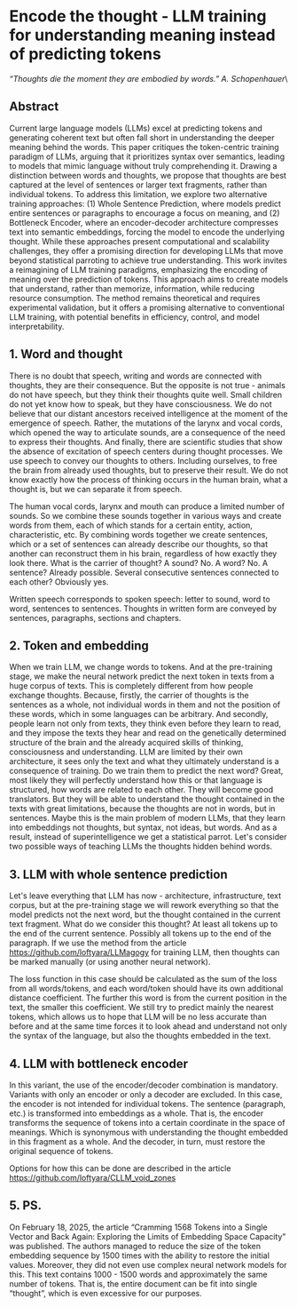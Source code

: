 # Encode the thought  - LLM training for understanding meaning instead of predicting tokens
*“Thoughts die the moment they are embodied by words.” A. Schopenhauer*\

## Abstract
Current large language models (LLMs) excel at predicting tokens and generating coherent text but often fall short in understanding the deeper meaning behind the words. This paper critiques the token-centric training paradigm of LLMs, arguing that it prioritizes syntax over semantics, leading to models that mimic language without truly comprehending it. Drawing a distinction between words and thoughts, we propose that thoughts are best captured at the level of sentences or larger text fragments, rather than individual tokens. To address this limitation, we explore two alternative training approaches: (1) Whole Sentence Prediction, where models predict entire sentences or paragraphs to encourage a focus on meaning, and (2) Bottleneck Encoder, where an encoder-decoder architecture compresses text into semantic embeddings, forcing the model to encode the underlying thought. While these approaches present computational and scalability challenges, they offer a promising direction for developing LLMs that move beyond statistical parroting to achieve true understanding. This work invites a reimagining of LLM training paradigms, emphasizing the encoding of meaning over the prediction of tokens.
This approach aims to create models that understand, rather than memorize, information, while reducing resource consumption. The method remains theoretical and requires experimental validation, but it offers a promising alternative to conventional LLM training, with potential benefits in efficiency, control, and model interpretability.

## 1.	Word and thought
There is no doubt that speech, writing and words are connected with thoughts, they are their consequence. But the opposite is not true - animals do not have speech, but they think their thoughts quite well. Small children do not yet know how to speak, but they have consciousness. We do not believe that our distant ancestors received intelligence at the moment of the emergence of speech. Rather, the mutations of the larynx and vocal cords, which opened the way to articulate sounds, are a consequence of the need to express their thoughts. And finally, there are scientific studies that show the absence of excitation of speech centers during thought processes. We use speech to convey our thoughts to others. Including ourselves, to free the brain from already used thoughts, but to preserve their result. We do not know exactly how the process of thinking occurs in the human brain, what a thought is, but we can separate it from speech.

The human vocal cords, larynx and mouth can produce a limited number of sounds. So we combine these sounds together in various ways and create words from them, each of which stands for a certain entity, action, characteristic, etc. By combining words together we create sentences, which or a set of sentences can already describe our thoughts, so that another can reconstruct them in his brain, regardless of how exactly they look there. What is the carrier of thought? A sound? No. A word? No. A sentence? Already possible. Several consecutive sentences connected to each other? Obviously yes.

Written speech corresponds to spoken speech: letter to sound, word to word, sentences to sentences. Thoughts in written form are conveyed by sentences, paragraphs, sections and chapters.

## 2.	Token and embedding 
When we train LLM, we change words to tokens. And at the pre-training stage, we make the neural network predict the next token in texts from a huge corpus of texts. This is completely different from how people exchange thoughts. Because, firstly, the carrier of thoughts is the sentences as a whole, not individual words in them and not the position of these words, which in some languages can be arbitrary. And secondly, people learn not only from texts, they think even before they learn to read, and they impose the texts they hear and read on the genetically determined structure of the brain and the already acquired skills of thinking, consciousness and understanding. LLM are limited by their own architecture, it sees only the text and what they ultimately understand is a consequence of training. Do we train them to predict the next word? Great, most likely they will perfectly understand how this or that language is structured, how words are related to each other. They will become good translators. But they will be able to understand the thought contained in the texts with great limitations, because the thoughts are not in words, but in sentences. Maybe this is the main problem of modern LLMs, that they learn into embeddings not thoughts, but syntax, not ideas, but words. And as a result, instead of superintelligence we get a statistical parrot. Let's consider two possible ways of teaching LLMs the thoughts hidden behind words.

## 3.	LLM with whole sentence prediction
Let's leave everything that LLM has now - architecture, infrastructure, text corpus, but at the pre-training stage we will rework everything so that the model predicts not the next word, but the thought contained in the current text fragment. What do we consider this thought? At least all tokens up to the end of the current sentence. Possibly all tokens up to the end of the paragraph. If we use the method from the article https://github.com/loftyara/LLMagogy for training LLM, then thoughts can be marked manually (or using another neural network).

The loss function in this case should be calculated as the sum of the loss from all words/tokens, and each word/token should have its own additional distance coefficient. The further this word is from the current position in the text, the smaller this coefficient. We still try to predict mainly the nearest tokens, which allows us to hope that LLM will be no less accurate than before and at the same time forces it to look ahead and understand not only the syntax of the language, but also the thoughts embedded in the text.

## 4.	LLM with bottleneck encoder
In this variant, the use of the encoder/decoder combination is mandatory. Variants with only an encoder or only a decoder are excluded. In this case, the encoder is not intended for individual tokens. The sentence (paragraph, etc.) is transformed into embeddings as a whole. That is, the encoder transforms the sequence of tokens into a certain coordinate in the space of meanings. Which is synonymous with understanding the thought embedded in this fragment as a whole. And the decoder, in turn, must restore the original sequence of tokens.

Options for how this can be done are described in the article https://github.com/loftyara/CLLM_void_zones

## 5.	PS.
On February 18, 2025, the article “Cramming 1568 Tokens into a Single Vector and Back Again: Exploring the Limits of Embedding Space Capacity” was published. The authors managed to reduce the size of the token embedding sequence by 1500 times with the ability to restore the initial values. Moreover, they did not even use complex neural network models for this. This text contains 1000 - 1500 words and approximately the same number of tokens. That is, the entire document can be fit into single “thought”, which is even excessive for our purposes.

